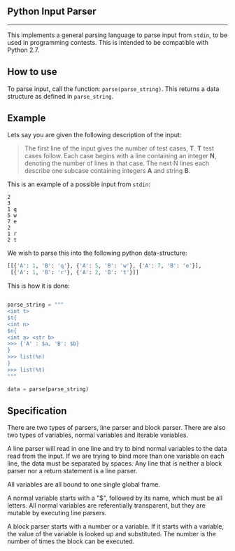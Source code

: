 Python Input Parser
-------------------
-------------------

This implements a general parsing language to parse input from `stdin`, to be used
in programming contests. This is intended to be compatible with Python 2.7. 

How to use
----------

To parse input, call the function: `parse(parse_string)`. This returns a data
structure as defined in `parse_string`.

Example
-------
Lets say you are given the following description of the input:

> The first line of the input gives the number of test cases, **T**. **T** test
> cases follow. Each case begins with a line containing an integer **N**,
> denoting the number of lines in that case. The next N lines each describe one
> subcase containing integers **A** and string **B**.

This is an example of a possible input from `stdin`:

```
2
3
1 q
5 w
7 e
2
1 r
2 t
```

We wish to parse this into the following python data-structure:

```python
[[{'A': 1, 'B': 'q'}, {'A': 5, 'B': 'w'}, {'A': 7, 'B': 'e'}],
 [{'A': 1, 'B': 'r'}, {'A': 2, 'B': 't'}]]
```

This is how it is done:

```python

parse_string = """
<int t>
$t{
<int n>
$n{
<int a> <str b>
>>> {'A' : $a, 'B': $b}
}
>>> list(%n)
}
>>> list(%t)
"""

data = parse(parse_string)

```

Specification
-------------

There are two types of parsers, line parser and block parser. There are also two
types of variables, normal variables and iterable variables.

A line parser will read in one line and try to bind normal variables to the data
read from the input. If we are trying to bind more than one variable on each
line, the data must be separated by spaces. Any line that is neither a block
parser nor a return statement is a line parser.

All variables are all bound to one single global frame.

A normal variable starts with a "$", followed by its name, which must be all
letters. All normal variables are referentially transparent, but they are
mutable by executing line parsers.

A block parser starts with a number or a variable. If it starts with a variable,
the value of the variable is looked up and substituted. The number is the number
of times the block can be executed. 